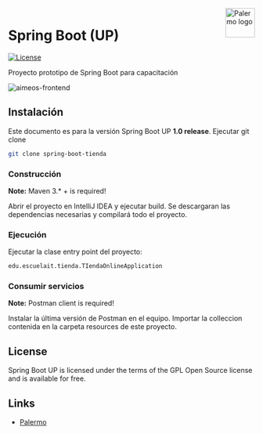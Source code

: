 <a href="https://aimeos.org/">
    <img src="https://www.palermo.edu/images/header/logo.png" alt="Palermo logo" title="Palermo" align="right" height="60" />
</a>

# Spring Boot (UP)

[![License](https://poser.pugx.org/aimeos/aimeos-typo3/license.svg)](https://packagist.org/packages/aimeos/aimeos-typo3)

Proyecto prototipo de Spring Boot para capacitación


![aimeos-frontend](https://www.palermo.edu/Archivos_content/2021/institucional/junio/ranking-up-mejores-universidades-america/Fachada-UP-750-3.jpg)


## Instalación

Este documento es para la versión Spring Boot UP **1.0 release**.
Ejecutar git clone

```bash
git clone spring-boot-tienda
```

### Construcción

**Note:** Maven 3.* + is required!

Abrir el proyecto en IntelliJ IDEA y ejecutar build.
Se descargaran las dependencias necesarias y compilará todo el proyecto.


### Ejecución

Ejecutar la clase entry point del proyecto: 

```bash
edu.escuelait.tienda.TIendaOnlineApplication
```

### Consumir servicios

**Note:** Postman client is required!

Instalar la última versión de Postman en el equipo.
Importar la colleccion contenida en la carpeta resources de este proyecto.

## License

Spring Boot UP is licensed under the terms of the GPL Open Source
license and is available for free.

## Links

* [Palermo](https://palermo.edu)
